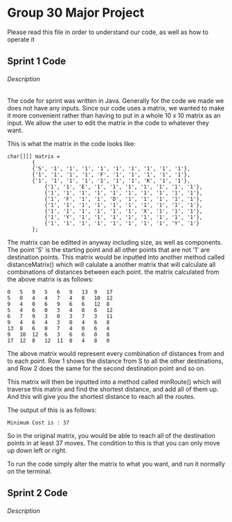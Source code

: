 # Group 30 Major Project
Please read this file in order to understand our code, as well as how to operate it
## Sprint 1 Code

###### Description
The code for sprint was written in Java. Generally for the code we made we does not have any inputs. Since our code uses a matrix, we wanted to make it 
more convenient rather than having to put in a whole 10 x 10 matrix as an input. We allow the user to edit the matrix in the code to whatever they want. 

This is what the matrix in the code looks like:

```
char[][] matrix = 
        {
	    {'S', '1', '1', '1', '1', '1', '1', '1', '1', '1'},
	    {'1', '1', '1', '1', 'F', '1', '1', '1', '1', '1'},
	    {'1', '1', '1', '1', '1', '1', '1', 'K', '1', '1'},
            {'1', '1', 'E', '1', '1', '1', '1', '1', '1', '1'},
            {'1', '1', '1', '1', '1', '1', '1', '1', '1', '1'},
            {'1', 'F', '1', '1', 'D', '1', '1', '1', '1', '1'},
            {'1', '1', '1', '1', '1', '1', '1', '1', '1', '1'},
            {'1', '1', '1', '1', '1', '1', 'X', '1', '1', '1'},
            {'1', 'Y', '1', '1', '1', '1', '1', '1', '1', '1'},
            {'1', '1', '1', '1', '1', '1', '1', '1', 'Y', '1'}
	    };
```

The matrix can be editted in anyway including size, as well as components. The point 'S' is the starting point and all other points that are not '1' 
are destination points. This matrix would be inputted into another method called distanceMatrix() which will calulate a another matrix that will calculate
all combinations of distances between each point. the matrix calculated from the above matrix is as follows: 

```
0   5   9   5   6   9   13  9   17   
5   0   4   4   7   4   8   10  12   
9   4   0   6   9   6   6   12  8   
5   4   6   0   3   4   8   6   12   
6   7   9   3   0   3   7   3   11   
9   4   6   4   3   0   4   6   8   
13  8   6   8   7   4   0   6   4   
9   10  12  6   3   6   6   0   8   
17  12  8   12  11  8   4   8   0  

```

The above matrix would represent every combination of distances from and to each point. 
Row 1 shows the distance from S to all the other destinations, and Row 2 does the same for the second destination point and so on. 

This matrix will then be inputted into a method called minRoute() which will traverse this matrix and find the shortest distance, and add all of them up. And this will give you the shortest distance to reach all the routes. 

The output of this is as follows:

```
Minimum Cost is : 37
```
So in the original matrix, you would be able to reach all of the destination points in at least 37 moves. The condition to this is that you can only move up down left or right. 

To run the code simply alter the matrix to what you want, and run it normally on the terminal.

## Sprint 2 Code

###### Description 

